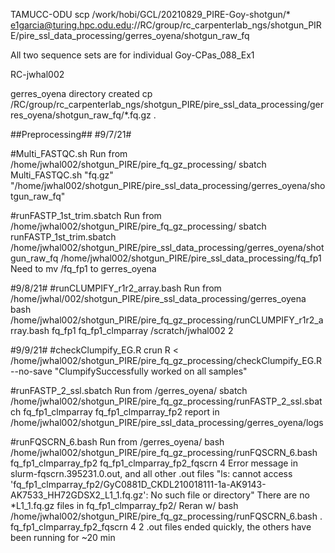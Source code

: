 TAMUCC-ODU
scp /work/hobi/GCL/20210829_PIRE-Goy-shotgun/* e1garcia@turing.hpc.odu.edu://RC/group/rc_carpenterlab_ngs/shotgun_PIRE/pire_ssl_data_processing/gerres_oyena/shotgun_raw_fq

All two sequence sets are for individual Goy-CPas_088_Ex1

RC-jwhal002

gerres_oyena directory created
cp /RC/group/rc_carpenterlab_ngs/shotgun_PIRE/pire_ssl_data_processing/gerres_oyena/shotgun_raw_fq/*.fq.gz .

##Preprocessing##
#9/7/21#

#Multi_FASTQC.sh
Run from /home/jwhal002/shotgun_PIRE/pire_fq_gz_processing/
sbatch Multi_FASTQC.sh "fq.gz" "/home/jwhal002/shotgun_PIRE/pire_ssl_data_processing/gerres_oyena/shotgun_raw_fq"

#runFASTP_1st_trim.sbatch
Run from /home/jwhal002/shotgun_PIRE/pire_fq_gz_processing/
sbatch runFASTP_1st_trim.sbatch /home/jwhal002/shotgun_PIRE/pire_ssl_data_processing/gerres_oyena/shotgun_raw_fq /home/jwhal002/shotgun_PIRE/pire_ssl_data_processing/fq_fp1
Need to mv /fq_fp1 to gerres_oyena

#9/8/21#
#runCLUMPIFY_r1r2_array.bash
Run from /home/jwhal/002/shotgun_PIRE/pire_ssl_data_processing/gerres_oyena
bash /home/jwhal002/shotgun_PIRE/pire_fq_gz_processing/runCLUMPIFY_r1r2_array.bash fq_fp1 fq_fp1_clmparray /scratch/jwhal002 2

#9/9/21#
#checkClumpify_EG.R
crun R < /home/jwhal002/shotgun_PIRE/pire_fq_gz_processing/checkClumpify_EG.R --no-save
"ClumpifySuccessfully worked on all samples"

#runFASTP_2_ssl.sbatch
Run from /gerres_oyena/
sbatch /home/jwhal002/shotgun_PIRE/pire_fq_gz_processing/runFASTP_2_ssl.sbatch fq_fp1_clmparray fq_fp1_clmparray_fp2
report in /home/jwhal002/shotgun_PIRE/pire_ssl_data_processing/gerres_oyena/logs

#runFQSCRN_6.bash
Run from /gerres_oyena/
bash /home/jwhal002/shotgun_PIRE/pire_fq_gz_processing/runFQSCRN_6.bash fq_fp1_clmparray_fp2 fq_fp1_clmparray_fp2_fqscrn 4
Error message in slurm-fqscrn.395231.0.out, and all other .out files
"ls: cannot access 'fq_fp1_clmparray_fp2/GyC0881D_CKDL210018111-1a-AK9143-AK7533_HH72GDSX2_L1_1.fq.gz': No such file or directory"
There are no *L1_1.fq.gz files in fq_fp1_clmparray_fp2/
Reran w/
bash /home/jwhal002/shotgun_PIRE/pire_fq_gz_processing/runFQSCRN_6.bash . fq_fp1_clmparray_fp2_fqscrn 4
2 .out files ended quickly, the others have been running for ~20 min
